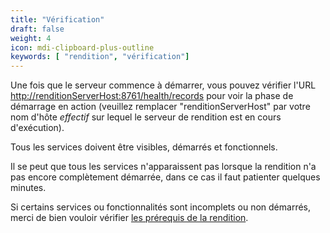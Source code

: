 ```yaml
---
title: "Vérification"
draft: false
weight: 4
icon: mdi-clipboard-plus-outline
keywords: [ "rendition", "vérification"]
---
```


Une fois que le serveur commence à démarrer, vous pouvez vérifier l'URL
<http://renditionServerHost:8761/health/records> pour voir la phase de
démarrage en action (veuillez remplacer "renditionServerHost" par votre
nom d'hôte *effectif* sur lequel le serveur de rendition est en cours d'exécution).


Tous les services doivent être visibles, démarrés et fonctionnels.

Il se peut que tous les services n'apparaissent pas lorsque la rendition n'a pas
encore complètement démarrée, dans ce cas il faut patienter quelques minutes.

Si certains services ou fonctionnalités sont incomplets ou non démarrés,
merci de bien vouloir vérifier [les prérequis de la rendition](/fr/installation/standalone/rendition/requirements.md).
